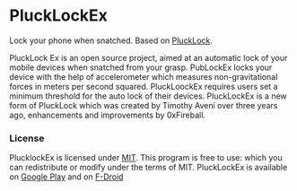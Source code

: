# PluckLockEx

Lock your phone when snatched. Based on [PluckLock](https://github.com/SyntaxBlitz/PluckLock).

PluckLock Ex is an open source project, aimed at an automatic lock of your mobile devices when snatched from your grasp.
PubLockEx locks your device with the help of accelerometer which measures non-gravitational forces in meters per second squared.
PluckLoockEx requires users set a minimum threshold for the auto lock of their devices.
PluckLockEx is a new form of PluckLock which was created by Timothy Aveni over three years ago, enhancements and improvements by 0xFireball.

### License 
PlucklockEx  is licensed under [MIT](https://github.com/0xFireball/PluckLockEx/blob/master/LICENSE).
This program is free to use: which you can redistribute or modify under the terms of MIT.
PluckLockEx is available on [Google Play](https://play.google.com/store/apps/details?id=xyz.iridiumion.plucklockex&hl=en) and on [F-Droid](https://f-droid.org/en/packages/xyz.iridiumion.plucklockex/)
